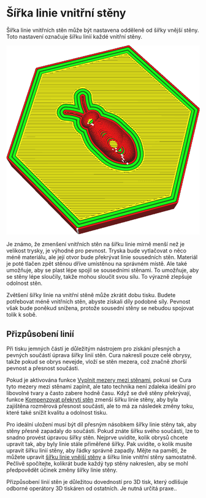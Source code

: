 Šířka linie vnitřní stěny
====
Šířka linie vnitřních stěn může být nastavena odděleně od šířky vnější stěny. Toto nastavení označuje šířku linií každé vnitřní stěny.

![Linie vnitřních stěn jsou mnohem širší než ostatní](../../../articles/images/wall_line_width_x.png)

Je známo, že zmenšení vnitřních stěn na šířku linie mírně menší než je velikost trysky, je výhodné pro pevnost. Tryska bude vytlačovat o něco méně materiálu, ale její otvor bude překrývat linie sousedních stěn. Materiál je poté tlačen zpět stěnou dříve umístěnou na správném místě. Ale také umožňuje, aby se plast lépe spojil se sousedními stěnami. To umožňuje, aby se stěny lépe sloučily, takže mohou sloučit svou sílu. To výrazně zlepšuje odolnost stěn.

Zvětšení šířky linie na vnitřní stěně může zkrátit dobu tisku. Budete potřebovat méně vnitřních stěn, abyste získali díly podobné síly. Pevnost však bude poněkud snížena, protože sousední stěny se nebudou spojovat tolik k sobě.

Přizpůsobení linií
----
Při tisku jemných částí je důležitým nástrojem pro získání přesných a pevných součástí úprava šířky linií stěn. Cura nakreslí pouze celé obrysy, takže pokud se obrys nevejde, vloží se stěn mezera, což značně zhorší pevnost a přesnost součásti.

Pokud je aktivována funkce [Vyplnit mezery mezi stěnami](../shell/fill_perimeter_gaps.md), pokusí se Cura tyto mezery mezi stěnami zaplnit, ale tato technika není zdaleka ideální pro libovolné tvary a často zabere hodně času. Když se dvě stěny překrývají, funkce [Kompenzovat překrytí stěn](../shell/travel_compensate_overlapping_walls_enabled.md) zmenší šířku linie stěny, aby byla zajištěna rozměrová přesnost součásti, ale to má za následek změny toku, které také snížit kvalitu a odolnost tisku.

Pro ideální uložení musí být díl přesným násobkem šířky linie stěny tak, aby stěny přesně zapadaly do součásti. Pokud znáte šířku svého součásti, lze to snadno provést úpravou šířky stěn. Nejprve uvidíte, kolik obrysů chcete upravit tak, aby byly linie stále přiměřené šířky. Pak uvidíte, o kolik musíte upravit šířku linií stěny, aby řádky správně zapadly. Mějte na paměti, že můžete upravit [šířku linie vnější stěny](wall_line_width_0.md) a šířku linie vnitřní stěny samostatně. Pečlivě spočítejte, kolikrát bude každý typ stěny nakreslen, aby se mohl předpovědět účinek změny šířky linie stěny.

Přizpůsobení linií stěn je důležitou dovedností pro 3D tisk, který odlišuje odborné operátory 3D tiskáren od ostatních. Je nutná určitá praxe..


